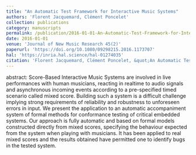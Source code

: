 ```yaml
---
title: "An Automatic Test Framework for Interactive Music Systems"
authors: 'Florent Jacquemard, Clément Poncelet'
collection: publications
category: manuscripts
permalink: /publication/2016-01-01-An-Automatic-Test-Framework-for-Interactive-Music-Systems
date: 2016-01-01
venue: 'Journal of New Music Research 45(2)'
paperurl: 'https://doi.org/10.1080/09298215.2016.1173707'
hal: 'https://inria.hal.science/hal-01274035'
citation: 'Florent Jacquemard, Clément Poncelet, &quot;An Automatic Test Framework for Interactive Music Systems&quot; Journal of New Music Research 45(2), 2016.'
---
```


abstract:
Score-Based Interactive Music Systems are involved in live performances with human musicians, reacting in realtime to audio signals and asynchronous incoming events according to a pre-specified timed scenario called mixed score. Building such a system is a difficult challenge implying strong requirements of reliability and robustness to unforeseen errors in input. 
We present the application to an automatic accompaniment system of formal methods for conformance testing of critical embedded systems. Our approach is fully automatic and based on formal models constructed directly from mixed scores, specifying the behaviour expected from the system when playing with musicians. 
It has been applied to real mixed scores and the results obtained have permitted one to identify bugs in the tested system.